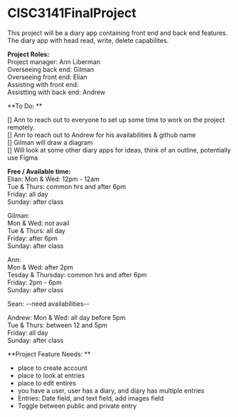 # CISC3141FinalProject
This project will be a diary app containing front end and back end features. The diary app with head read, write, delete capabilites. 

**Project Roles:** <br>
Project manager: Ann Liberman <br>
Overseeing back end: Gilman <br>
Overseeing front end: Elian <br>
Assisting with front end: <br>
Assistting with back end: Andrew <br>


**To Do: ** <br>

[] Ann to reach out to everyone to set up some time to work on the project remotely. <br> 
[] Ann to reach out to Andrew for his availabilities & github name <br> 
[] Gilman will draw a diagram <br>
[] Will look at some other diary apps for ideas, think of an outline, potentially use Figma <br>  


**Free / Available time:** <br>
Elian: Mon & Wed: 12pm - 12am <br>
Tue & Thurs: common hrs and after 6pm <br> 
Friday: all day <br>
Sunday: after class <br>

Gilman: <br>
Mon & Wed: not avail <br>
Tue & Thurs: all day <br>
Friday: after 6pm  <br>
Sunday: after class <br>

Ann: <br>
Mon & Wed: after 2pm <br>
Tesday & Thursday: common hrs and after 6pm <br>
Friday: 2pm - 6pm <br>
Sunday: after class <br>

Sean: --need availabilities-- <br>

Andrew: 
Mon & Wed: all day before 5pm <br>
Tue & Thurs: between 12 and 5pm <br>
Friday: all day <br>
Sunday: after class <br>

**Project Feature Needs: ** <br>
- place to create account <br>
- place to look at entries <br>
- place to edit entires <br>
- you have a user, user has a diary, and diary has multiple entries <br>
- Entries: Date field, and text field, add images field <br>
- Toggle between public and private entry <br>
